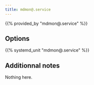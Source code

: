 ```yaml
---
title: mdmon@.service
---
```


{{% provided_by "mdmon@.service" %}}

## Options

{{% systemd_unit "mdmon@.service" %}}

## Additionnal notes

Nothing here.